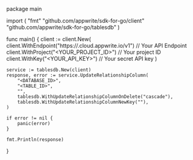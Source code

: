 package main

import (
    "fmt"
    "github.com/appwrite/sdk-for-go/client"
    "github.com/appwrite/sdk-for-go/tablesdb"
)

func main() {
    client := client.New(
        client.WithEndpoint("https://<REGION>.cloud.appwrite.io/v1") // Your API Endpoint
        client.WithProject("<YOUR_PROJECT_ID>") // Your project ID
        client.WithKey("<YOUR_API_KEY>") // Your secret API key
    )

    service := tablesdb.New(client)
    response, error := service.UpdateRelationshipColumn(
        "<DATABASE_ID>",
        "<TABLE_ID>",
        "",
        tablesdb.WithUpdateRelationshipColumnOnDelete("cascade"),
        tablesdb.WithUpdateRelationshipColumnNewKey(""),
    )

    if error != nil {
        panic(error)
    }

    fmt.Println(response)
}
